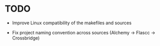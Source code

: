 TODO
====

* Improve Linux compatibility of the makefiles and sources

* Fix project naming convention across sources (Alchemy -> Flascc -> Crossbridge)